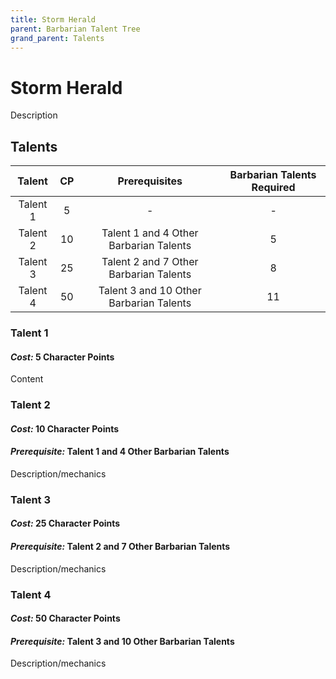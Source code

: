 ```yaml
---
title: Storm Herald
parent: Barbarian Talent Tree
grand_parent: Talents
---
```


# Storm Herald
Description

## Talents

| Talent | CP | Prerequisites | Barbarian Talents Required |
|:------:|:--:|:-------------:|:--------------------------:|
| Talent 1 | 5  | - | - |
| Talent 2 | 10 | Talent 1 and 4 Other Barbarian Talents | 5 |
| Talent 3 | 25 | Talent 2 and 7 Other Barbarian Talents | 8 |
| Talent 4 | 50 | Talent 3 and 10 Other Barbarian Talents | 11 |

### Talent 1
#### *Cost:* 5 Character Points
Content

### Talent 2
#### *Cost:* 10 Character Points
#### *Prerequisite:* Talent 1 and 4 Other Barbarian Talents
Description/mechanics

### Talent 3
#### *Cost:* 25 Character Points
#### *Prerequisite:* Talent 2 and 7 Other Barbarian Talents
Description/mechanics

### Talent 4
#### *Cost:* 50 Character Points
#### *Prerequisite:* Talent 3 and 10 Other Barbarian Talents
Description/mechanics

